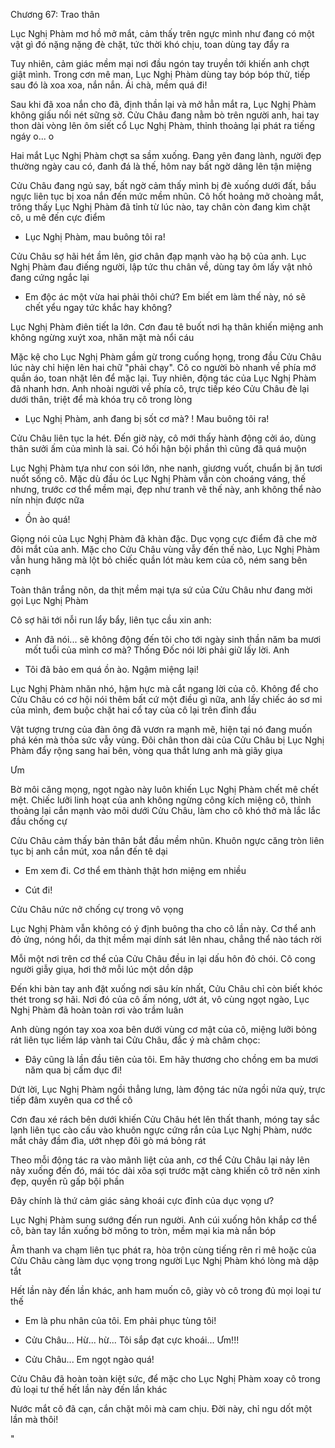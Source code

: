 




Chương 67: Trao thân

Lục Nghị Phàm mơ hồ mở mắt, cảm thấy trên ngực mình như đang có một vật gì đó nặng nặng đè chặt, tức thời khó chịu, toan dùng tay đẩy ra

Tuy nhiên, cảm giác mềm mại nơi đầu ngón tay truyền tới khiến anh chợt giật mình. Trong cơn mê man, Lục Nghị Phàm dùng tay bóp bóp thử, tiếp sau đó là xoa xoa, nắn nắn. Ái chà, mềm quá đi!

Sau khi đã xoa nắn cho đã, định thần lại và mở hẳn mắt ra, Lục Nghị Phàm không giấu nổi nét sững sờ. Cửu Châu đang nằm bò trên người anh, hai tay thon dài vòng lên ôm siết cổ Lục Nghị Phàm, thỉnh thoảng lại phát ra tiếng ngáy o... o

Hai mắt Lục Nghị Phàm chợt sa sầm xuống. Đang yên đang lành, người đẹp thường ngày cau có, đanh đá là thế, hôm nay bất ngờ dâng lên tận miệng

Cửu Châu đang ngủ say, bất ngờ cảm thấy mình bị đè xuống dưới đất, bầu ngực liên tục bị xoa nắn đến mức mềm nhũn. Cô hốt hoảng mở choàng mắt, trông thấy Lục Nghị Phàm đã tỉnh từ lúc nào, tay chân còn đang kìm chặt cô, u mê đến cực điểm

- Lục Nghị Phàm, mau buông tôi ra!

Cửu Châu sợ hãi hét ầm lên, giơ chân đạp mạnh vào hạ bộ của anh. Lục Nghị Phàm đau điếng người, lập tức thu chân về, dùng tay ôm lấy vật nhỏ đang cứng ngắc lại

- Em độc ác một vừa hai phải thôi chứ? Em biết em làm thế này, nó sẽ chết yểu ngay tức khắc hay không?

Lục Nghị Phàm điên tiết la lớn. Cơn đau tê buốt nơi hạ thân khiến miệng anh không ngừng xuýt xoa, nhăn mặt mà nổi cáu

Mặc kệ cho Lục Nghị Phàm gầm gừ trong cuống họng, trong đầu Cửu Châu lúc này chỉ hiện lên hai chữ "phải chạy". Cô co người bò nhanh về phía mớ quần áo, toan nhặt lên để mặc lại. Tuy nhiên, động tác của Lục Nghị Phàm đã nhanh hơn. Anh nhoài người về phía cô, trực tiếp kéo Cửu Châu đè lại dưới thân, triệt để mà khóa trụ cô trong lòng

- Lục Nghị Phàm, anh đang bị sốt cơ mà? ! Mau buông tôi ra!

Cửu Châu liên tục la hét. Đến giờ này, cô mới thấy hành động cởi áo, dùng thân sưởi ấm của mình là sai. Có hối hận bội phần thì cũng đã quá muộn

Lục Nghị Phàm tựa như con sói lớn, nhe nanh, giương vuốt, chuẩn bị ăn tươi nuốt sống cô. Mặc dù đầu óc Lục Nghị Phàm vẫn còn choáng váng, thế nhưng, trước cơ thể mềm mại, đẹp như tranh vẽ thế này, anh không thể nào nín nhịn được nữa

- Ồn ào quá!

Giọng nói của Lục Nghị Phàm đã khàn đặc. Dục vọng cực điểm đã che mờ đôi mắt của anh. Mặc cho Cửu Châu vùng vẫy đến thế nào, Lục Nghị Phàm vẫn hung hăng mà lột bỏ chiếc quần lót màu kem của cô, ném sang bên cạnh

Toàn thân trắng nõn, da thịt mềm mại tựa sứ của Cửu Châu như đang mời gọi Lục Nghị Phàm

Cô sợ hãi tới nỗi run lẩy bẩy, liên tục cầu xin anh:

- Anh đã nói... sẽ không động đến tôi cho tới ngày sinh thần năm ba mươi mốt tuổi của mình cơ mà? Thống Đốc nói lời phải giữ lấy lời. Anh

- Tôi đã bảo em quá ồn ào. Ngậm miệng lại!

Lục Nghị Phàm nhăn nhó, hậm hực mà cắt ngang lời của cô. Không để cho Cửu Châu có cơ hội nói thêm bất cứ một điều gì nữa, anh lấy chiếc áo sơ mi của mình, đem buộc chặt hai cổ tay của cô lại trên đỉnh đầu

Vật tượng trưng của đàn ông đã vươn ra mạnh mẽ, hiện tại nó đang muốn phá kén mà thỏa sức vẫy vùng. Đôi chân thon dài của Cửu Châu bị Lục Nghị Phàm đẩy rộng sang hai bên, vòng qua thắt lưng anh mà giãy giụa

Ưm

Bờ môi căng mọng, ngọt ngào này luôn khiến Lục Nghị Phàm chết mê chết mệt. Chiếc lưỡi linh hoạt của anh không ngừng công kích miệng cô, thỉnh thoảng lại cắn mạnh vào môi dưới Cửu Châu, làm cho cô khó thở mà lắc lắc đầu chống cự

Cửu Châu cảm thấy bản thân bắt đầu mềm nhũn. Khuôn ngực căng tròn liên tục bị anh cắn mút, xoa nắn đến tê dại

- Em xem đi. Cơ thể em thành thật hơn miệng em nhiều

- Cút đi!

Cửu Châu nức nở chống cự trong vô vọng

Lục Nghị Phàm vẫn không có ý định buông tha cho cô lần này. Cơ thể anh đỏ ửng, nóng hổi, da thịt mềm mại dính sát lên nhau, chẳng thể nào tách rời

Mỗi một nơi trên cơ thể của Cửu Châu đều in lại dấu hôn đỏ chói. Cô cong người giẫy giụa, hơi thở mỗi lúc một dồn dập

Đến khi bàn tay anh đặt xuống nơi sâu kín nhất, Cửu Châu chỉ còn biết khóc thét trong sợ hãi. Nơi đó của cô ấm nóng, ướt át, vô cùng ngọt ngào, Lục Nghị Phàm đã hoàn toàn rơi vào trầm luân

Anh dùng ngón tay xoa xoa bên dưới vùng cơ mật của cô, miệng lưỡi bỏng rát liên tục liếm láp vành tai Cửu Châu, đắc ý mà châm chọc:

- Đây cũng là lần đầu tiên của tôi. Em hãy thương cho chồng em ba mươi năm qua bị cấm dục đi!

Dứt lời, Lục Nghị Phàm ngồi thẳng lưng, làm động tác nửa ngồi nửa quỳ, trực tiếp đâm xuyên qua cơ thể cô

Cơn đau xé rách bên dưới khiến Cửu Châu hét lên thất thanh, móng tay sắc lạnh liên tục cào cấu vào khuôn ngực cứng rắn của Lục Nghị Phàm, nước mắt chảy đầm đìa, ướt nhẹp đôi gò má bỏng rát

Theo mỗi động tác ra vào mãnh liệt của anh, cơ thể Cửu Châu lại nảy lên nảy xuống đến đó, mái tóc dài xõa sợi trước mặt càng khiến cô trở nên xinh đẹp, quyến rũ gấp bội phần

Đây chính là thứ cảm giác sảng khoái cực đỉnh của dục vọng ư?

Lục Nghị Phàm sung sướng đến run người. Anh cúi xuống hôn khắp cơ thể cô, bàn tay lần xuống bờ mông to tròn, mềm mại kia mà nắn bóp

Âm thanh va chạm liên tục phát ra, hòa trộn cùng tiếng rên rỉ mê hoặc của Cửu Châu càng làm dục vọng trong người Lục Nghị Phàm khó lòng mà dập tắt

Hết lần này đến lần khác, anh ham muốn cô, giày vò cô trong đủ mọi loại tư thế

- Em là phu nhân của tôi. Em phải phục tùng tôi!

- Cửu Châu... Hừ... hừ... Tôi sắp đạt cực khoái... Ưm!!!

- Cửu Châu... Em ngọt ngào quá!

Cửu Châu đã hoàn toàn kiệt sức, để mặc cho Lục Nghị Phàm xoay cô trong đủ loại tư thế hết lần này đến lần khác

Nước mắt cô đã cạn, cắn chặt môi mà cam chịu. Đời này, chỉ ngu dốt một lần mà thôi!

"




